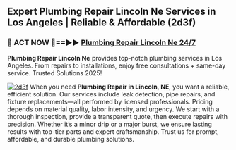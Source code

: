 ## Expert Plumbing Repair Lincoln Ne Services in Los Angeles | Reliable & Affordable (2d3f)  

<h3>🚿 ACT NOW 🌟==►► <a href="https://tinyurl.com/2ne6vx2x" rel="nofollow">Plumbing Repair Lincoln Ne 24/7</a></h3>

**Plumbing Repair Lincoln Ne** provides top-notch plumbing services in Los Angeles. From repairs to installations, enjoy free consultations + same-day service. Trusted Solutions 2025!

[![2d3f](https://i.imgur.com/4PFF4AK.jpeg)](https://tinyurl.com/2ne6vx2x)
When you need **Plumbing Repair in Lincoln, NE**, you want a reliable, efficient solution. Our services include leak detection, pipe repairs, and fixture replacements—all performed by licensed professionals. Pricing depends on material quality, labor intensity, and urgency. We start with a thorough inspection, provide a transparent quote, then execute repairs with precision. Whether it’s a minor drip or a major burst, we ensure lasting results with top-tier parts and expert craftsmanship. Trust us for prompt, affordable, and durable plumbing solutions.